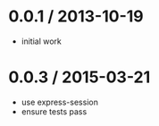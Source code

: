 
0.0.1 / 2013-10-19 
==================

  * initial work

0.0.3 / 2015-03-21
==================

  * use express-session
  * ensure tests pass
